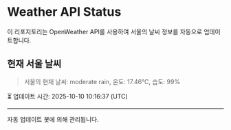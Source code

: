 
# Weather API Status

이 리포지토리는 OpenWeather API를 사용하여 서울의 날씨 정보를 자동으로 업데이트합니다.

## 현재 서울 날씨
> 서울의 현재 날씨: moderate rain, 온도: 17.46°C, 습도: 99%

⏳ 업데이트 시간: 2025-10-10 10:16:37 (UTC)

---
자동 업데이트 봇에 의해 관리됩니다.

